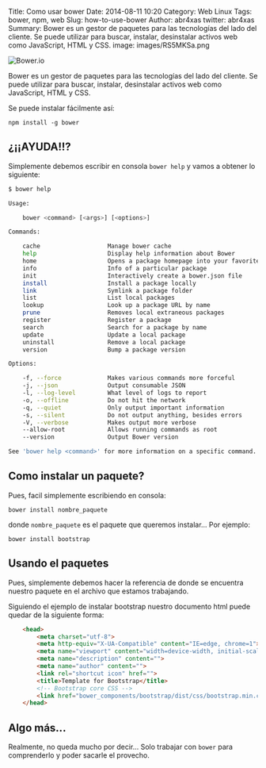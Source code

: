 Title: Como usar bower
Date: 2014-08-11 10:20
Category: Web Linux
Tags: bower, npm, web
Slug: how-to-use-bower
Author: abr4xas
twitter: abr4xas
Summary: Bower es un gestor de paquetes para las tecnologías del lado del cliente. Se puede utilizar para buscar, instalar, desinstalar activos web como JavaScript, HTML y CSS.
image: images/RS5MKSa.png


![Bower.io]({filename}/images/bower.png)

Bower es un gestor de paquetes para las tecnologías del lado del cliente. Se puede utilizar para buscar, instalar, desinstalar activos web como JavaScript, HTML y CSS.

Se puede instalar fácilmente así:

```
npm install -g bower
```

## ¿¡¡AYUDA!!?

Simplemente debemos escribir en consola ```bower help``` y vamos a obtener lo siguiente:

```bash
$ bower help

Usage:

    bower <command> [<args>] [<options>]

Commands:

    cache                   Manage bower cache
    help                    Display help information about Bower
    home                    Opens a package homepage into your favorite browser
    info                    Info of a particular package
    init                    Interactively create a bower.json file
    install                 Install a package locally
    link                    Symlink a package folder
    list                    List local packages
    lookup                  Look up a package URL by name
    prune                   Removes local extraneous packages
    register                Register a package
    search                  Search for a package by name
    update                  Update a local package
    uninstall               Remove a local package
    version                 Bump a package version

Options:

    -f, --force             Makes various commands more forceful
    -j, --json              Output consumable JSON
    -l, --log-level         What level of logs to report
    -o, --offline           Do not hit the network
    -q, --quiet             Only output important information
    -s, --silent            Do not output anything, besides errors
    -V, --verbose           Makes output more verbose
    --allow-root            Allows running commands as root
    --version               Output Bower version

See 'bower help <command>' for more information on a specific command.
```

## Como instalar un paquete?

Pues, facil simplemente escribiendo en consola:

```
bower install nombre_paquete
```

donde ```nombre_paquete``` es el paquete que queremos instalar... Por ejemplo:

```
bower install bootstrap
```

## Usando el paquetes

Pues, simplemente debemos hacer la referencia de donde se encuentra nuestro paquete en el archivo que estamos trabajando.

Siguiendo el ejemplo de instalar bootstrap nuestro documento html puede quedar de la siguiente forma:

```html
    <head>
        <meta charset="utf-8">
        <meta http-equiv="X-UA-Compatible" content="IE=edge, chrome=1">
        <meta name="viewport" content="width=device-width, initial-scale=1">
        <meta name="description" content="">
        <meta name="author" content="">
        <link rel="shortcut icon" href="">
        <title>Template for Bootstrap</title>
        <!-- Bootstrap core CSS -->
        <link href="bower_components/bootstrap/dist/css/bootstrap.min.css" rel="stylesheet">
    </head>
```
## Algo más...

Realmente, no queda mucho por decir... Solo trabajar con ```bower``` para comprenderlo y poder sacarle el provecho.
